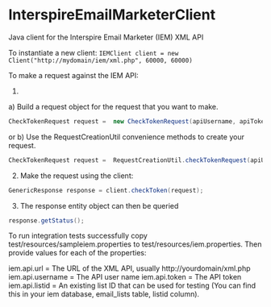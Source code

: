 # InterspireEmailMarketerClient
Java client for the Interspire Email Marketer (IEM) XML API

To instantiate a new client: `IEMClient client = new Client("http://mydomain/iem/xml.php", 60000, 60000)`

To make a request against the IEM API:

1. 
a) Build a request object for the request that you want to make.
```java
CheckTokenRequest request =  new CheckTokenRequest(apiUsername, apiToken);
```
or
b) Use the RequestCreationUtil convenience methods to create your request.
```java
CheckTokenRequest request =  RequestCreationUtil.checkTokenRequest(apiUsername, apiToken);
```
2. Make the request using the client:
```java
GenericResponse response = client.checkToken(request);
```
3. The response entity object can then be queried
```java
response.getStatus();
```

To run integration tests successfully copy test/resources/sampleiem.properties to test/resources/iem.properties.
Then provide values for each of the properties:
 
 iem.api.url = The URL of the XML API, usually http://yourdomain/xml.php
 iem.api.username = The API user name
 iem.api.token = The API token 
 iem.api.listid = An existing list ID that can be used for testing (You can find this in your iem database, email_lists table, listid column).
 
